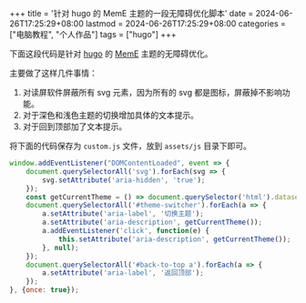 +++
title = '针对 hugo 的 MemE 主题的一段无障碍优化脚本'
date = 2024-06-26T17:25:29+08:00
lastmod = 2024-06-26T17:25:29+08:00
categories = ["电脑教程", "个人作品"]
tags = ["hugo"]
+++


下面这段代码是针对 [hugo][1] 的 [MemE][2] 主题的无障碍优化。

主要做了这样几件事情：

1. 对读屏软件屏蔽所有 svg 元素，因为所有的 svg 都是图标，屏蔽掉不影响功能。
2. 对于深色和浅色主题的切换增加具体的文本提示。
3. 对于回到顶部加了文本提示。

将下面的代码保存为 `custom.js` 文件，放到 `assets/js` 目录下即可。

```javascript
window.addEventListener("DOMContentLoaded", event => {
    document.querySelectorAll('svg').forEach(svg => {
        svg.setAttribute('aria-hidden', 'true');
    });
    const getCurrentTheme = () => document.querySelector('html').dataset['theme'] == 'light' ? '当前是浅色' : '当前是深色';
    document.querySelectorAll('#theme-switcher').forEach(a => {
        a.setAttribute('aria-label', '切换主题');
        a.setAttribute('aria-description', getCurrentTheme());
        a.addEventListener('click', function(e) {
            this.setAttribute('aria-description', getCurrentTheme());
        }, null);
    });
    document.querySelectorAll('#back-to-top a').forEach(a => {
        a.setAttribute('aria-label', '返回顶部');
    });
}, {once: true});
```

[1]: https://gohugo.io/
[2]: https://github.com/reuixiy/hugo-theme-meme
